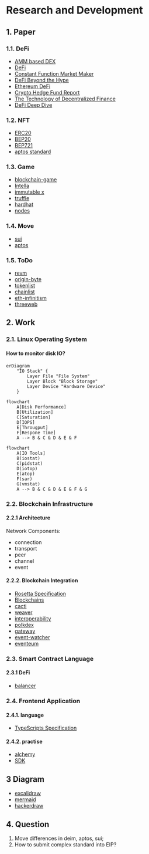 # Research and Development

## 1. Paper

### 1.1. DeFi

- [AMM based DEX](https://arxiv.org/pdf/2103.12732.pdf)
- [DeFi](https://berkeley-defi.github.io/assets/material/lec1-dawn-defi-mooc-intro-defi-f21.pdf)
- [Constant Function Market Maker](https://web.stanford.edu/~boyd/papers/pdf/cfmm.pdf)
- [DeFi Beyond the Hype](https://wifpr.wharton.upenn.edu/wp-content/uploads/2021/05/DeFi-Beyond-the-Hype.pdf)
- [Ethereum DeFi](https://research.binance.com/static/pdf/ethereum-defi-ecosystem.pdf)
- [Crypto Hedge Fund Report](https://www.pwc.com/gx/en/financial-services/pdf/4th-annual-global-crypto-hedge-fund-report-june-2022.pdf)
- [The Technology of Decentralized Finance](https://www.bis.org/publ/work1066.pdf)
- [DeFi Deep Dive](https://people.duke.edu/~charvey/Teaching/697_2022/Public_Presentations_697/DeFi_Deep_Module_3.pdf)

### 1.2. NFT

- [ERC20](https://ethereum.org/en/developers/docs/standards/tokens/erc-20/)
- [BEP20](https://academy.binance.com/en/glossary/bep-20)
- [BEP721](https://academy.binance.com/en/glossary/bep-721)
- [aptos standard](https://aptos.dev/concepts/coin-and-token/index/)

### 1.3. Game

- [blockchain-game](https://innovationlaw.jp/wp-content/uploads/2023/02/Blockchain-game-230207-1.pdf)
- [Intella](https://intellax.io/Intella-X-Whitepaper-v1.1.pdf)
- [immutable x](https://assets.website-files.com/62535c6262b90afd768b9b26/6304335ed396fd9c8d8dfe5e_Immutable%20X%20Whitepaper.pdf)
- [truffle](https://github.com/trufflesuite/truffle)
- [hardhat](https://github.com/NomicFoundation/hardhat)
- [nodes](https://www.alchemy.com/overviews/blockchain-node-providers)

### 1.4. Move

- [sui](https://github.com/MystenLabs/sui)
- [aptos](https://github.com/aptos-labs/aptos-core)

### 1.5. ToDo

- [revm](https://github.com/bluealloy/revm)
- [origin-byte](https://github.com/Origin-Byte)
- [tokenlist](https://tokenlists.org)
- [chainlist](https://chainlist.org)
- [eth-infinitism](https://github.com/eth-infinitism)
- [threeweb](https://www.alchemy.com/overviews/20-blockchain-development-tools)


## 2. Work

### 2.1. Linux Operating System

#### How to monitor disk IO?

```mermaid
erDiagram
    "IO Stack" {
        Layer File "File System"
        Layer Block "Block Storage"
        Layer Device "Hardware Device"
    }
```

```mermaid
flowchart
    A[Disk Performance]
    B[Utilization]
    C[Saturation]
    D[IOPS]
    E[Througput]
    F[Respone Time]
    A --> B & C & D & E & F 
```

```mermaid
flowchart
    A[IO Tools]
    B(iostat)
    C(pidstat)
    D(iotop)
    E(atop)
    F(sar)
    G(vmstat)
    A --> B & C & D & E & F & G
```

### 2.2. Blockchain Infrastructure

#### 2.2.1 Architecture

Network Components:
* connection
* transport
* peer
* channel
* event

#### 2.2.2. Blockchain Integration

- [Rosetta Specification](https://github.com/coinbase/rosetta-specifications)
- [Blockchains](https://github.com/iartem/blockchain-integration)
- [cacti](https://github.com/hyperledger/cacti)
- [weaver](https://github.com/hyperledger-labs/weaver-dlt-interoperability)
- [interoperability](https://github.com/nomad-xyz/awesome-interop)
- [polkdex](https://github.com/Polkadex-Substrate/Polkadex)
- [gateway](https://github.com/CxSci/blockchain-gateway)
- [event-watcher](https://github.com/HydroProtocol/ethereum-watcher)
- [eventeum](https://github.com/eventeum/eventeum)

### 2.3. Smart Contract Language

#### 2.3.1 DeFi

- [balancer](https://github.com/balancer-labs/balancer-v2-monorepo)

### 2.4. Frontend Application

#### 2.4.1. language

- [TypeScripts Specification](https://javascript.xgqfrms.xyz/pdfs/TypeScript%20Language%20Specification.pdf) 


#### 2.4.2. practise

- [alchemy](https://docs.alchemy.com)
- [SDK](https://github.com/alchemyplatform/alchemy-sdk-js)

## 3 Diagram

- [excalidraw](https://excalidraw.com)
- [mermaid](https://www.hackerdraw.com)
- [hackerdraw](https://www.hackerdraw.com)

## 4. Question

1. Move differences in deim, aptos, sui;
2. How to submit complex standard into EIP?


